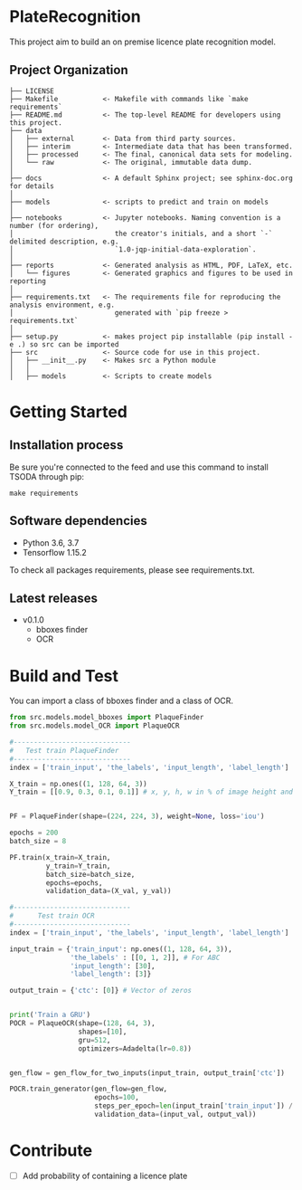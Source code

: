 PlateRecognition
==============================

This project aim to build an on premise licence plate recognition model.

Project Organization
------------

    ├── LICENSE
    ├── Makefile           <- Makefile with commands like `make requirements` 
    ├── README.md          <- The top-level README for developers using this project.
    ├── data
    │   ├── external       <- Data from third party sources.
    │   ├── interim        <- Intermediate data that has been transformed.
    │   ├── processed      <- The final, canonical data sets for modeling.
    │   └── raw            <- The original, immutable data dump.
    │
    ├── docs               <- A default Sphinx project; see sphinx-doc.org for details
    │
    ├── models             <- scripts to predict and train on models
    │
    ├── notebooks          <- Jupyter notebooks. Naming convention is a number (for ordering),
    │                         the creator's initials, and a short `-` delimited description, e.g.
    │                         `1.0-jqp-initial-data-exploration`.
    │
    ├── reports            <- Generated analysis as HTML, PDF, LaTeX, etc.
    │   └── figures        <- Generated graphics and figures to be used in reporting
    │
    ├── requirements.txt   <- The requirements file for reproducing the analysis environment, e.g.
    │                         generated with `pip freeze > requirements.txt`
    │
    ├── setup.py           <- makes project pip installable (pip install -e .) so src can be imported
    ├── src                <- Source code for use in this project.
    │   ├── __init__.py    <- Makes src a Python module
    │   │
    │   ├── models         <- Scripts to create models


# Getting Started

##	Installation process
Be sure you're connected to the feed and use this command to install TSODA through pip:

```
make requirements
```

##	Software dependencies

- Python 3.6, 3.7
- Tensorflow 1.15.2

To check all packages requirements, please see requirements.txt.

##	Latest releases
- v0.1.0 
    - bboxes finder
    - OCR

# Build and Test
You can import a class of bboxes finder and a class of OCR.
```Python
from src.models.model_bboxes import PlaqueFinder
from src.models.model_OCR import PlaqueOCR
```

```Python
#-----------------------------
#   Test train PlaqueFinder
#-----------------------------
index = ['train_input', 'the_labels', 'input_length', 'label_length']

X_train = np.ones((1, 128, 64, 3))
Y_train = [[0.9, 0.3, 0.1, 0.1]] # x, y, h, w in % of image height and width


PF = PlaqueFinder(shape=(224, 224, 3), weight=None, loss='iou')

epochs = 200
batch_size = 8

PF.train(x_train=X_train,
         y_train=Y_train,
         batch_size=batch_size,
         epochs=epochs,
         validation_data=(X_val, y_val))

#-----------------------------
#      Test train OCR
#-----------------------------
index = ['train_input', 'the_labels', 'input_length', 'label_length']

input_train = {'train_input': np.ones((1, 128, 64, 3)),
               'the_labels' : [[0, 1, 2]], # For ABC
               'input_length': [30],
               'label_length': [3]}

output_train = {'ctc': [0]} # Vector of zeros


print('Train a GRU')
POCR = PlaqueOCR(shape=(128, 64, 3),
                 shapes=[10],
                 gru=512,
                 optimizers=Adadelta(lr=0.8))


gen_flow = gen_flow_for_two_inputs(input_train, output_train['ctc'])

POCR.train_generator(gen_flow=gen_flow,
                     epochs=100,
                     steps_per_epoch=len(input_train['train_input']) / 32,
                     validation_data=(input_val, output_val))

```

# Contribute
- [ ] Add probability of containing a licence plate 
